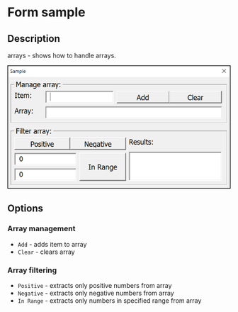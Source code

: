 # Form sample

## Description

arrays - shows how to handle arrays.

![screenshot.png](./images/screenshot.png)

## Options

### Array management
- `Add` - adds item to array
- `Clear` - clears array

### Array filtering
- `Positive` - extracts only positive numbers from array
- `Negative` - extracts only negative numbers from array
- `In Range` - extracts only numbers in specified range from array

